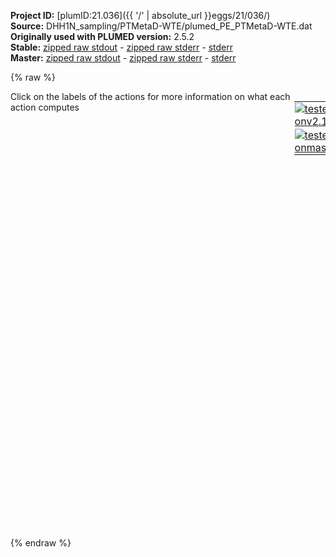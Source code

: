 **Project ID:** [plumID:21.036]({{ '/' | absolute_url }}eggs/21/036/)  
**Source:** DHH1N_sampling/PTMetaD-WTE/plumed_PE_PTMetaD-WTE.dat  
**Originally used with PLUMED version:** 2.5.2  
**Stable:** [zipped raw stdout](plumed_PE_PTMetaD-WTE.dat.plumed.stdout.txt.zip) - [zipped raw stderr](plumed_PE_PTMetaD-WTE.dat.plumed.stderr.txt.zip) - [stderr](plumed_PE_PTMetaD-WTE.dat.plumed.stderr)  
**Master:** [zipped raw stdout](plumed_PE_PTMetaD-WTE.dat.plumed_master.stdout.txt.zip) - [zipped raw stderr](plumed_PE_PTMetaD-WTE.dat.plumed_master.stderr.txt.zip) - [stderr](plumed_PE_PTMetaD-WTE.dat.plumed_master.stderr)  

{% raw %}
<div style="width: 100%; float:left">
<div style="width: 90%; float:left" id="value_details_data/DHH1N_sampling/PTMetaD-WTE/plumed_PE_PTMetaD-WTE.dat"> Click on the labels of the actions for more information on what each action computes </div>
<div style="width: 10%; float:left"><table><tr><td style="padding:1px"><a href="plumed_PE_PTMetaD-WTE.dat.plumed.stderr"><img src="https://img.shields.io/badge/v2.10-passing-green.svg" alt="tested onv2.10" /></a></td></tr><tr><td style="padding:1px"><a href="plumed_PE_PTMetaD-WTE.dat.plumed_master.stderr"><img src="https://img.shields.io/badge/master-passing-green.svg" alt="tested onmaster" /></a></td></tr></table></div></div>
<pre style="width=97%;">
<span style="color:blue" class="comment">#RESTART</span>
<span class="plumedtooltip" style="color:green">MOLINFO<span class="right">This command is used to provide information on the molecules that are present in your system. <a href="https://www.plumed.org/doc-master/user-doc/html/_m_o_l_i_n_f_o.html" style="color:green">More details</a><i></i></span></span> <span class="plumedtooltip">STRUCTURE<span class="right">a file in pdb format containing a reference structure<i></i></span></span>=Protein.pdb <span class="plumedtooltip">MOLTYPE<span class="right"> what kind of molecule is contained in the pdb file - usually not needed since protein/RNA/DNA are compatible<i></i></span></span>=protein
<span style="display:none;" id="data/DHH1N_sampling/PTMetaD-WTE/plumed_PE_PTMetaD-WTE.dat">The MOLINFO action with label <b></b> calculates something</span><span class="plumedtooltip" style="color:green">WHOLEMOLECULES<span class="right">This action is used to rebuild molecules that can become split by the periodic boundary conditions. <a href="https://www.plumed.org/doc-master/user-doc/html/_w_h_o_l_e_m_o_l_e_c_u_l_e_s.html" style="color:green">More details</a><i></i></span></span> <span class="plumedtooltip">ENTITY0<span class="right">the atoms that make up a molecule that you wish to align<i></i></span></span>=1-709

<b name="data/DHH1N_sampling/PTMetaD-WTE/plumed_PE_PTMetaD-WTE.datene" onclick='showPath("data/DHH1N_sampling/PTMetaD-WTE/plumed_PE_PTMetaD-WTE.dat","data/DHH1N_sampling/PTMetaD-WTE/plumed_PE_PTMetaD-WTE.datene","data/DHH1N_sampling/PTMetaD-WTE/plumed_PE_PTMetaD-WTE.datene","black")'>ene</b><span style="display:none;" id="data/DHH1N_sampling/PTMetaD-WTE/plumed_PE_PTMetaD-WTE.datene">The ENERGY action with label <b>ene</b> calculates the following quantities:<table  align="center" frame="void" width="95%" cellpadding="5%"><tr><td width="5%"><b> Quantity </b>  </td><td width="5%"><b> Type </b>  </td><td><b> Description </b> </td></tr><tr><td width="5%">ene</td><td width="5%"><font color="black">scalar</font></td><td>the internal energy</td></tr></table></span>: <span class="plumedtooltip" style="color:green">ENERGY<span class="right">Calculate the total potential energy of the simulation box. <a href="https://www.plumed.org/doc-master/user-doc/html/_e_n_e_r_g_y.html" style="color:green">More details</a><i></i></span></span>
<b name="data/DHH1N_sampling/PTMetaD-WTE/plumed_PE_PTMetaD-WTE.datened" onclick='showPath("data/DHH1N_sampling/PTMetaD-WTE/plumed_PE_PTMetaD-WTE.dat","data/DHH1N_sampling/PTMetaD-WTE/plumed_PE_PTMetaD-WTE.datened","data/DHH1N_sampling/PTMetaD-WTE/plumed_PE_PTMetaD-WTE.datened","black")'>ened</b><span style="display:none;" id="data/DHH1N_sampling/PTMetaD-WTE/plumed_PE_PTMetaD-WTE.datened">The METAD action with label <b>ened</b> calculates the following quantities:<table  align="center" frame="void" width="95%" cellpadding="5%"><tr><td width="5%"><b> Quantity </b>  </td><td width="5%"><b> Type </b>  </td><td><b> Description </b> </td></tr><tr><td width="5%">ened.bias</td><td width="5%"><font color="black">scalar</font></td><td>the instantaneous value of the bias potential</td></tr></table></span>: <span class="plumedtooltip" style="color:green">METAD<span class="right">Used to performed metadynamics on one or more collective variables. <a href="https://www.plumed.org/doc-master/user-doc/html/_m_e_t_a_d.html" style="color:green">More details</a><i></i></span></span> <span class="plumedtooltip">ARG<span class="right">the labels of the scalars on which the bias will act<i></i></span></span>=<b name="data/DHH1N_sampling/PTMetaD-WTE/plumed_PE_PTMetaD-WTE.datene">ene</b> <span class="plumedtooltip">PACE<span class="right">the frequency for hill addition<i></i></span></span>=500 <span class="plumedtooltip">HEIGHT<span class="right">the heights of the Gaussian hills<i></i></span></span>=1.2 <span class="plumedtooltip">SIGMA<span class="right">the widths of the Gaussian hills<i></i></span></span>=2000.0 <span class="plumedtooltip">TEMP<span class="right">the system temperature - this is only needed if you are doing well-tempered metadynamics<i></i></span></span>=300 <span class="plumedtooltip">BIASFACTOR<span class="right">use well tempered metadynamics and use this bias factor<i></i></span></span>=12 <span class="plumedtooltip">FILE<span class="right"> a file in which the list of added hills is stored<i></i></span></span>=HILLS
<span class="plumedtooltip" style="color:green">PRINT<span class="right">Print quantities to a file. <a href="https://www.plumed.org/doc-master/user-doc/html/_p_r_i_n_t.html" style="color:green">More details</a><i></i></span></span> <span class="plumedtooltip">STRIDE<span class="right"> the frequency with which the quantities of interest should be output<i></i></span></span>=5000 <span class="plumedtooltip">ARG<span class="right">the labels of the values that you would like to print to the file<i></i></span></span>=<b name="data/DHH1N_sampling/PTMetaD-WTE/plumed_PE_PTMetaD-WTE.datene">ene</b>,<b name="data/DHH1N_sampling/PTMetaD-WTE/plumed_PE_PTMetaD-WTE.datened">ened.bias</b> <span class="plumedtooltip">FILE<span class="right">the name of the file on which to output these quantities<i></i></span></span>=COLVAR_ENE
</pre>
{% endraw %}
